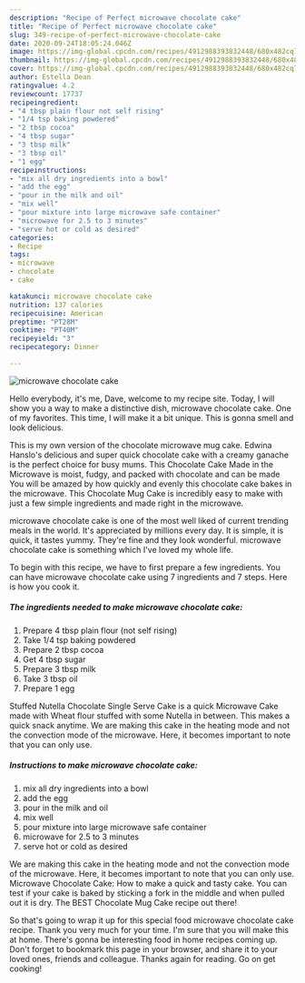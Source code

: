 ```yaml
---
description: "Recipe of Perfect microwave chocolate cake"
title: "Recipe of Perfect microwave chocolate cake"
slug: 349-recipe-of-perfect-microwave-chocolate-cake
date: 2020-09-24T18:05:24.046Z
image: https://img-global.cpcdn.com/recipes/4912988393832448/680x482cq70/microwave-chocolate-cake-recipe-main-photo.jpg
thumbnail: https://img-global.cpcdn.com/recipes/4912988393832448/680x482cq70/microwave-chocolate-cake-recipe-main-photo.jpg
cover: https://img-global.cpcdn.com/recipes/4912988393832448/680x482cq70/microwave-chocolate-cake-recipe-main-photo.jpg
author: Estella Dean
ratingvalue: 4.2
reviewcount: 17737
recipeingredient:
- "4 tbsp plain flour not self rising"
- "1/4 tsp baking powdered"
- "2 tbsp cocoa"
- "4 tbsp sugar"
- "3 tbsp milk"
- "3 tbsp oil"
- "1 egg"
recipeinstructions:
- "mix all dry ingredients into a bowl"
- "add the egg"
- "pour in the milk and oil"
- "mix well"
- "pour mixture into large microwave safe container"
- "microwave for 2.5 to 3 minutes"
- "serve hot or cold as desired"
categories:
- Recipe
tags:
- microwave
- chocolate
- cake

katakunci: microwave chocolate cake 
nutrition: 137 calories
recipecuisine: American
preptime: "PT28M"
cooktime: "PT40M"
recipeyield: "3"
recipecategory: Dinner

---
```



![microwave chocolate cake](https://img-global.cpcdn.com/recipes/4912988393832448/680x482cq70/microwave-chocolate-cake-recipe-main-photo.jpg)

Hello everybody, it's me, Dave, welcome to my recipe site. Today, I will show you a way to make a distinctive dish, microwave chocolate cake. One of my favorites. This time, I will make it a bit unique. This is gonna smell and look delicious.

This is my own version of the chocolate microwave mug cake. Edwina Hanslo&#39;s delicious and super quick chocolate cake with a creamy ganache is the perfect choice for busy mums. This Chocolate Cake Made in the Microwave is moist, fudgy, and packed with chocolate and can be made You will be amazed by how quickly and evenly this chocolate cake bakes in the microwave. This Chocolate Mug Cake is incredibly easy to make with just a few simple ingredients and made right in the microwave.

microwave chocolate cake is one of the most well liked of current trending meals in the world. It's appreciated by millions every day. It is simple, it is quick, it tastes yummy. They're fine and they look wonderful. microwave chocolate cake is something which I've loved my whole life.


To begin with this recipe, we have to first prepare a few ingredients. You can have microwave chocolate cake using 7 ingredients and 7 steps. Here is how you cook it.

<!--inarticleads1-->

##### The ingredients needed to make microwave chocolate cake:

1. Prepare 4 tbsp plain flour (not self rising)
1. Take 1/4 tsp baking powdered
1. Prepare 2 tbsp cocoa
1. Get 4 tbsp sugar
1. Prepare 3 tbsp milk
1. Take 3 tbsp oil
1. Prepare 1 egg


Stuffed Nutella Chocolate Single Serve Cake is a quick Microwave Cake made with Wheat flour stuffed with some Nutella in between. This makes a quick snack anytime. We are making this cake in the heating mode and not the convection mode of the microwave. Here, it becomes important to note that you can only use. 

<!--inarticleads2-->

##### Instructions to make microwave chocolate cake:

1. mix all dry ingredients into a bowl
1. add the egg
1. pour in the milk and oil
1. mix well
1. pour mixture into large microwave safe container
1. microwave for 2.5 to 3 minutes
1. serve hot or cold as desired


We are making this cake in the heating mode and not the convection mode of the microwave. Here, it becomes important to note that you can only use. Microwave Chocolate Cake: How to make a quick and tasty cake. You can test if your cake is baked by sticking a fork in the middle and when pulled out it is dry. The BEST Chocolate Mug Cake recipe out there! 

So that's going to wrap it up for this special food microwave chocolate cake recipe. Thank you very much for your time. I'm sure that you will make this at home. There's gonna be interesting food in home recipes coming up. Don't forget to bookmark this page in your browser, and share it to your loved ones, friends and colleague. Thanks again for reading. Go on get cooking!
